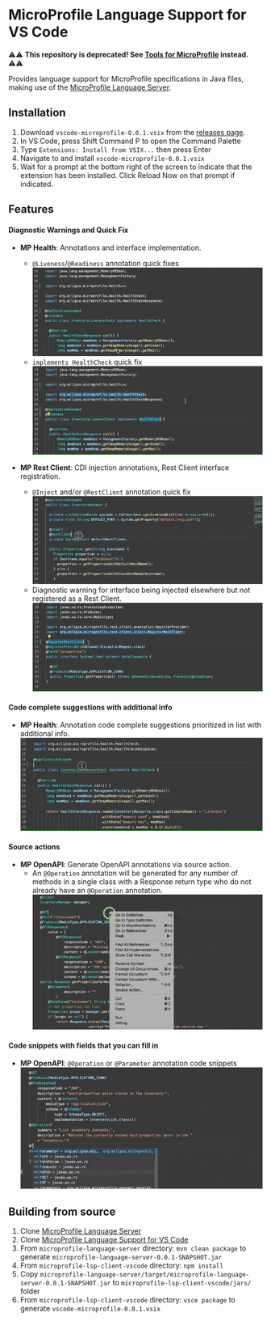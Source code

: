 # MicroProfile Language Support for VS Code

⚠⚠ **This repository is deprecated! See [Tools for MicroProfile](https://github.com/redhat-developer/vscode-microprofile) instead.** ⚠⚠

Provides language support for MicroProfile specifications in Java files, making use of the [MicroProfile Language Server](https://github.com/MicroShed/microprofile-language-server).

## Installation
1. Download `vscode-microprofile-0.0.1.vsix` from the [releases page](https://github.com/MicroShed/microprofile-lsp-client-vscode/releases).
1. In VS Code, press Shift Command P to open the Command Palette 
1. Type `Extensions: Install from VSIX...` then press Enter
1. Navigate to and install `vscode-microprofile-0.0.1.vsix` 
1. Wait for a prompt at the bottom right of the screen to indicate that the extension has been installed. Click Reload Now on that prompt if indicated.

## Features

#### Diagnostic Warnings and Quick Fix
- **MP Health**: Annotations and interface implementation.
  - `@Liveness`/`@Readiness` annotation quick fixes
    ![](images/Health-QuickFix-Liveness.gif)
  - `implements HealthCheck` quick fix
    ![](images/Health-QuickFix-Implements.gif)

- **MP Rest Client**: CDI injection annotations, Rest Client interface registration.
  - `@Inject` and/or `@RestClient` annotation quick fix
    ![](images/RestClient-QuickFix-Multiple.gif)
  - Diagnostic warning for interface being injected elsewhere but not registered as a Rest Client.
    ![](images/RestClient-Diagnostic-Missing-Register.gif)

#### Code complete suggestions with additional info
- **MP Health**: Annotation code complete suggestions prioritized in list with additional info.
    ![](images/Health-CodeComplete.gif)

#### Source actions
- **MP OpenAPI**: Generate OpenAPI annotations via source action.
	- An `@Operation` annotation will be generated for any number of methods in a single class with a Response return type who do not already have an `@Operation` annotation.
    ![](images/OpenAPI-Source-Action-Operation.gif)

#### Code snippets with fields that you can fill in
- **MP OpenAPI**: `@Operation` or `@Parameter` annotation code snippets
![](images/OpenAPI-Snippet-Parameter.gif)

## Building from source
1. Clone [MicroProfile Language Server](https://github.com/MicroShed/microprofile-language-server)
1. Clone [MicroProfile Language Support for VS Code](https://github.com/MicroShed/microprofile-lsp-client-vscode)
1. From `microprofile-language-server` directory: `mvn clean package` to generate `microprofile-language-server-0.0.1-SNAPSHOT.jar`
1. From `microprofile-lsp-client-vscode` directory: `npm install`
1. Copy `microprofile-language-server/target/microprofile-language-server-0.0.1-SNAPSHOT.jar` to `microprofile-lsp-client-vscode/jars/` folder
1. From `microprofile-lsp-client-vscode` directory: `vsce package` to generate `vscode-microprofile-0.0.1.vsix`

